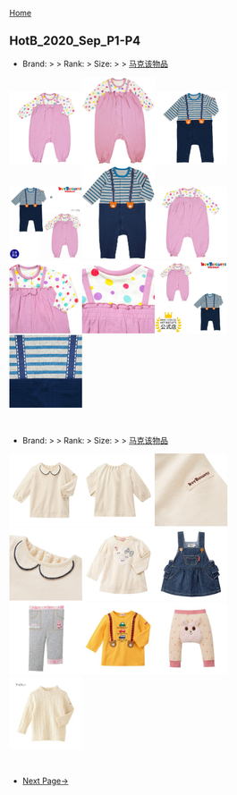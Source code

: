 [Home](../readme.md) 

## HotB_2020_Sep_P1-P4

* Brand: >  > Rank: > Size: >  > [马克该物品](https://github.com/kuroei/buyer/issues/new?title=&body=%3Cbr%3E%3Cbr%3E&labels=google_img&code=)

<img style="display:inline-block;" src="./pic/mikihouse%2070-1204-952////1.jpg" width=130 /><img style="display:inline-block;" src="./pic/mikihouse%2070-1204-952////2.jpg" width=130 /><img style="display:inline-block;" src="./pic/mikihouse%2070-1204-952////3.jpg" width=130 /><img style="display:inline-block;" src="./pic/mikihouse%2070-1204-952////4.jpg" width=130 /><img style="display:inline-block;" src="./pic/mikihouse%2070-1204-952////5.jpg" width=130 /><img style="display:inline-block;" src="./pic/mikihouse%2070-1204-952////6.jpg" width=130 /><img style="display:inline-block;" src="./pic/mikihouse%2070-1204-952////7.jpg" width=130 /><img style="display:inline-block;" src="./pic/mikihouse%2070-1204-952////8.jpg" width=130 /><img style="display:inline-block;" src="./pic/mikihouse%2070-1204-952////9.jpg" width=130 /><img style="display:inline-block;" src="./pic/mikihouse%2070-1204-952////10.jpg" width=130 />

<br>

* Brand: >  > Rank: > Size: >  > [马克该物品](https://github.com/kuroei/buyer/issues/new?title=&body=%3Cbr%3E%3Cbr%3E&labels=google_img&code=)

<img style="display:inline-block;" src="./pic/mikihouse%2073-5203-457////1.jpg" width=130 /><img style="display:inline-block;" src="./pic/mikihouse%2073-5203-457////2.jpg" width=130 /><img style="display:inline-block;" src="./pic/mikihouse%2073-5203-457////3.jpg" width=130 /><img style="display:inline-block;" src="./pic/mikihouse%2073-5203-457////4.jpg" width=130 /><img style="display:inline-block;" src="./pic/mikihouse%2073-5203-457////5.jpg" width=130 /><img style="display:inline-block;" src="./pic/mikihouse%2073-5203-457////6.jpg" width=130 /><img style="display:inline-block;" src="./pic/mikihouse%2073-5203-457////7.jpg" width=130 /><img style="display:inline-block;" src="./pic/mikihouse%2073-5203-457////8.jpg" width=130 /><img style="display:inline-block;" src="./pic/mikihouse%2073-5203-457////9.jpg" width=130 /><img style="display:inline-block;" src="./pic/mikihouse%2073-5203-457////10.jpg" width=130 />

<br>

* [Next Page->](./HotB_2020_Sep_P1-P4_2.md) 

